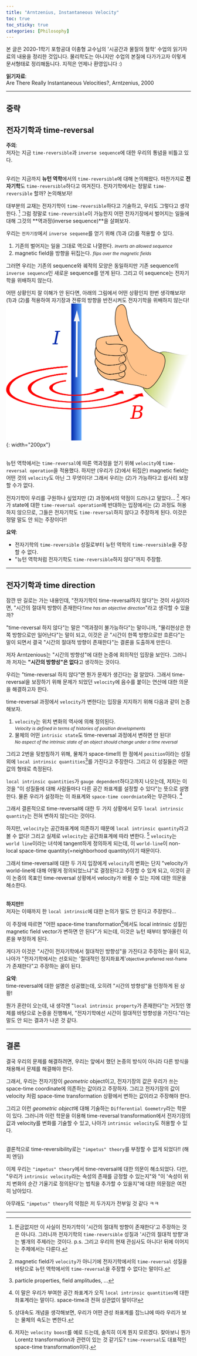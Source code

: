```yaml
---
title: "Arntzenius, Instantaneous Velocity"
toc: true
toc_sticky: true
categories: [Philosophy]
---
```



본 글은 2020-1학기 포항공대 이충형 교수님의 '시공간과 물질의 철학' 수업의 읽기자료의 내용을 정리한 것입니다. 물리학도는 아니지만 수업의 본질에 다가가고자 이렇게 문서형태로 정리해둡니다. 지적은 언제나 환영입니다 :)

**읽기자료**:<br>
Are There Really Instantaneous Velocities?, Arntzenius, 2000<br>

<hr>

## 중략

## 전자기학과 time-reversal
**주의**: <br>
저자는 지금 `time-reversible`과 `inverse sequence`에 대한 우리의 통념을 비틀고 있다.<br><br>

우리는 지금까지 **뉴턴 역학**에서의 `time-reversible`에 대해 논의해왔다. 마찬가지로 **전자기학**도 `time-reversible`하다고 여겨진다. 전자기학에서는 정말로 `time-reversible` 할까? 논의해보자!<br>

대부분의 교재는 전자기학이 `time-reversible`하다고 기술하고, 우리도 그렇다고 생각한다. [^1] 그럼 정말로 `time-reversible`이 가능한지 어떤 전자기장에서 벌어지는 일들에 대해 그것의 **역과정(inverse sequence)**을 살펴보자. <br>

우리는 `전자기장`에서 `inverse sequene`를 얻기 위해 (1)과 (2)를 적용할 수 있다.<br>
1. 기존의 벌어지는 일을 그대로 역으로 나열한다. <small>*inverts an allowed sequence*</small><br>
2. magnetic field을 방향을 뒤집는다. <small>*flips over the magnetic fields*</small><br>

그러면 우리는 기존의 sequence와 궤적의 모양은 동일하지만 기존 sequence의 `inverse sequence`인 새로운 sequence를 얻게 된다. 그리고 이 sequence는 전자기학을 위배하지 않는다. <br>

어떤 상황인지 잘 이해가 안 된다면, 아래의 그림에서 어떤 상황인지 한번 생각해보자!<br>
(1)과 (2)를 적용하여 자기장과 전류의 방향을 반전시켜도 전자기학을 위배하지 않는다!<br>
![Right_Hand](/images/others/CMST499/Right_hand_grip_rule.png){: width="200px"}<br><br>

뉴턴 역학에서는 `time-reversal`에 따른 역과정을 얻기 위해 `velocity`에 `time-reversal operation`을 적용했다. 하지만 (우리가 (2)에서 뒤집은) magnetic field는 어떤 것의 `velocity`도 아닌 그 무엇이다! 그래서 우리는 (2)가 가능하다고 쉽사리 보장할 수가 없다.<br>

전자기학이 우리를 구원하나 싶었지만 (2) 과정에서의 약점이 드러나고 말았다... [^2] 게다가 state에 대한 `time-reversal operation`에 반대하는 입장에서는 (2) 과정도 허용하지 않으므로, 그들은 전자기학도 `time-reversal`하지 않다고 주장하게 된다. 이것은 정말 말도 안 되는 주장이다!!<br>

**요약**: <br>
* 전자기학의 `time-reversible` 성질로부터 뉴턴 역학의 `time-reversible`을 주장할 수 없다.<br>
* "뉴턴 역학처럼 전자기학도 `time-reversible`하지 않다"까지 주장함.

<hr>

## 전자기학과 time direction
잠깐 딴 길로는 가는 내용인데,  "전자기학이 time-reversal하지 않다"는 것이 사실이라면, "시간의 절대적 방향이 존재한다<small>*Time has an objective direction*</small>"라고 생각할 수 있을까?<br>

"time-reversal 하지 않다"는 말은 "역과정이 불가능하다"는 말이니까, "물리현상은 한쪽 방향으로만 일어난다"는 말이 되고, 이것은 곧 "시간이 한쪽 방향으로만 흐른다"는 말이 되면서 결국 "시간의 절대적 방향이 존재한다"는 결론을 도출하게 만든다.<br>

저자 Arntzenious는 "시간의 방향성"에 대한 논증에 회의적인 입장을 보인다. 그러니까 저자는 **"시간의 방향성"은 없다**고 생각하는 것이다.<br>

우리는 "time-reversal 하지 않다"면 뭔가 문제가 생긴다는 걸 알았다. 그래서 time-reversal을 보장하기 위해 문제가 되었던 `velocity`에 음수를 붙이는 연산에 대한 의문을 해결하고자 한다.<br>

time-reversal 과정에서 `velocity`가 변한다는 입장을 지지하기 위해 다음과 같이 논증해보자. <br>
1. `velocity`는 위치 변화의 역사에 의해 정의된다. <br>
   <small>*Velocity is defined in terms of histories of position developments*</small>
2. 물체의 어떤 `intrisic state`도 time-reversal 과정에서 변하면 안 된다!<br>
   <small>*No aspect of the intrinsic state of an object should change under a time reversal*</small>

그리고 2번을 뒷받침하기 위해, 물체가 space-time의 한 점에서 `position`이라는 성질 외에 `local intrinsic quantities`[^3]를 가진다고 주장한다. 그리고 이 성질들은 어떤 값의 형태로 측정된다.<br>

`local intrinsic quantities`가 `gauge dependent`하다고까지 나오는데, 저자는 이것을 "이 성질들에 대해 사람들마다 다른 공간 좌표계를 설정할 수 있다"는 뜻으로 설명한다. 물론 우리가 설정하는 이 좌표계와 `space-time coordniate`와는 무관하다. [^4]<br>

그래서 결론적으로 time-reversal에 대한 두 가지 상황에서 모두 `local intrinsic quantity`는 전혀 변하지 않는다는 것이다.<br>

하지만, `velocity`는 공간좌표계에 의존하기 때문에 `local intrinsic quantity`라고 볼 수 없다! 그리고 실제로 `velocity`는 공간좌표계에 따라 변한다. [^5] `velocity`는 `world line`이라는 녀석에 tangent하게 정의하게 되는데, 이 `world-line`이 non-local space-time quantity(=neighborhood quantity)이기 때문이다. <br>

그래서 time-reversal에 대한 두 가지 입장에게 `velocity`의 변화는 단지 "velocity가 world-line에 대해 어떻게 정의되었느냐"로 결정된다고 주장할 수 있게 되고, 이것이 곧 이 논증의 목표인 time-reversal 상황에서 velocity가 바뀔 수 있는 지에 대한 의문을 해소한다.<br><br>


**하지만!!**<br>
저자는 이때까지 한 `local intrinsic`에 대한 논의가 말도 안 된다고 주장한다...<br>

이 주장에 따르면 "어떤 space-time transformation[^6]에서도 local intrinsic 성질인 magnetic field vector가 변하면 안 된다"가 되는데, 이것은 뉴턴 때부터 쌓아올린 이론을 부정하게 된다. <br>

게다가 이것은 "시간이 전자기학에서 절대적인 방향성"을 가진다고 주장하는 꼴이 되고, 나아가 "전자기학에서는 선호되는 '절대적인 정지좌표계'<small>objective preferred rest-frame</small>가 존재한다"고 주장하는 꼴이 된다.<br>

**요약**:<br>
time-reversal에 대한 설명은 성공했는데, 오히려 "시간의 방향성"을 인정하게 된 상황!

뭔가 혼란이 오는데, 내 생각엔 "`local intrinsic property`가 존재한다"는 거짓인 명제를 바탕으로 논증을 진행해서, "전자기학에선 시간이 절대적인 방향성을 가진다."라는 말도 안 되는 결과가 나온 것 같다.

<hr>

## 결론
결국 우리의 문제를 해결하려면, 우리는 앞에서 했던 논증의 방식이 아니라 다른 방식을 채용해서 문제를 해결해야 한다. <br>

그래서, 우리는 전자기장이 *geometric* object이고, 전자기장의 값은 우리가 쓰는 space-time coordinate에 의존하는 값이라고 주장하자. 그리고 전자기장의 값이 velocity 처럼 space-time transformation 상황에서 변하는 값이라고 주장해야 한다.<br>

그리고 이런 *geometric object*에 대해 기술하는 `Differential Goemetry`라는 학문이 있다. 그러니까 이런 학문을 이용해 time-reversal transformation에서 전자기장의 값과 velocity를 변화를 기술할 수 있고, 나아가 `intrinsic velocity`도 허용할 수 있다.<br><br>

결론적으로 time-reversibility로는 `"impetus" theory`를 부정할 수 없게 되었다!! (해피 엔딩)<br>

이제 우리는 `"impetus" theory`에서 time-reversal에 대한 의문이 해소되었다. 다만, "우리가 `intrinsic velocity`라는 속성의 존재를 긍정할 수 있는지"와 "이 '속성이 위치 변화의 순간 기울기로 정의된다'는 법칙을 추가할 수 있을지"에 대한 의문점은 여전히 남아있다.<br>

아무래도 `"impetus" theory`의 약점은 저 두가지가 전부일 것 같다 ㅋㅋ<br>

<hr>

[^1]: 뜬금없지만 이 사실이 전자기학이 '시간의 절대적 방향이 존재한다'고 주장하는 것은 아니다. 그러니까 전자기학의 `time-reversible` 성질과 '시간의 절대적 방향'과는 별개의 주제라는 것이다. p.s. 그리고 우리의 현재 관심사도 아니다! 뒤에 이어지는 주제에서는 다룬다.

[^2]: magnetic field가 `velocity`가 아니기에 전자기학에서의 `time-reversal` 성질을 바탕으로 뉴턴 역학에서의 `time-reversal`을 주장할 수 없다는 말이다.

[^3]: particle properties, field amplitudes, ...

[^4]: 이 말은 우리가 부여한 공간 좌표계가 오직 `local intrinsic quantities`에 대한 좌표계라는 말이다. space-time과 전혀 상관없이 말이다!

[^5]: 상대속도 개념을 생각해보면, 우리가 어떤 관성 좌표계를 잡느냐에 따라 우리가 보는 물체의 속도는 변한다.

[^6]: 저자는 `velocity boost`를 예로 드는데, 솔직히 이게 뭔지 모르겠다. 찾아보니 뭔가 Lorentz transformation과 관련이 있는 것 같기도? `time-reversal`도 대표적인 space-time transformation이다.